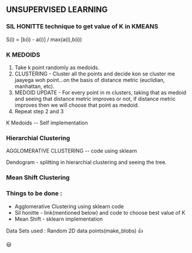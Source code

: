 ## UNSUPERVISED LEARNING ##


### SIL HONITTE technique to get value of K in KMEANS ###

S(i) = [b(i) - a(i)] / max(a(i),b(i))

### K MEDOIDS ###
1. Take k point randomly as medoids.
2. CLUSTERING - Cluster all the points and decide kon se cluster me jaayega woh point...on the basis of distance metric (euclidian, manhattan, etc).
3. MEDOID UPDATE - For every point in m clusters, taking that as medoid and seeing that distance metric improves or not, if distance metric improves then we will choose that point as medoid.
4. Repeat step 2 and 3


K Medoids -- Self implementation

### Hierarchial Clustering ###

AGGLOMERATIVE CLUSTERING -- code using sklearn

Dendogram - splitting in hierarchial clustering and seeing the tree.

### Mean Shift Clustering ###

### Things to be done : ###

* Agglomerative Clustering using sklearn code
* Sil honitte - link(mentioned below) and code to choose best value of K
* Mean Shift - sklearn implementation 

Data Sets used :  Random 2D data points(make_blobs) :+1: 

:smiley: